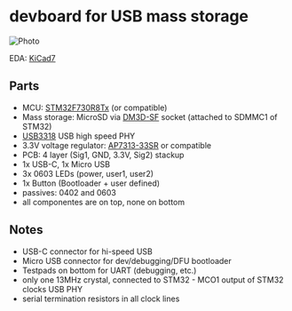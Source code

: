 # devboard for USB mass storage
![Photo](https://user-images.githubusercontent.com/198567/226181044-9288992e-d87a-46f9-b368-dd583198cf9f.jpg)

EDA: [KiCad7](https://www.kicad.org/)

## Parts
* MCU: [STM32F730R8Tx](https://www.st.com/en/microcontrollers-microprocessors/stm32f730r8.html) (or compatible)
* Mass storage: MicroSD via [DM3D-SF](https://www.hirose.com/product/series/DM3#) socket (attached to SDMMC1 of STM32)
* [USB3318](https://www.microchip.com/en-us/product/USB3318) USB high speed PHY
* 3.3V voltage regulator: [AP7313-33SR](https://www.diodes.com/part/view/AP7313/) or compatible
* PCB: 4 layer (Sig1, GND, 3.3V, Sig2) stackup
* 1x USB-C, 1x Micro USB
* 3x 0603 LEDs (power, user1, user2)
* 1x Button (Bootloader + user defined)
* passives: 0402 and 0603
* all componentes are on top, none on bottom

## Notes
* USB-C connector for hi-speed USB
* Micro USB connector for dev/debugging/DFU bootloader
* Testpads on bottom for UART (debugging, etc.)
* only one 13MHz crystal, connected to STM32 - MCO1 output of STM32 clocks USB PHY
* serial termination resistors in all clock lines
